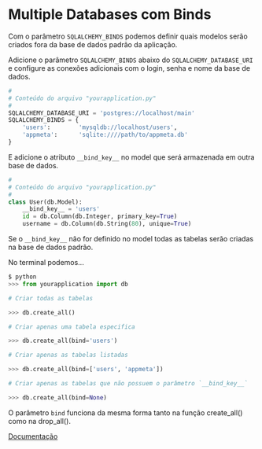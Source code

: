 Multiple Databases com Binds
===

Com o parâmetro `SQLALCHEMY_BINDS` podemos definir quais modelos serão criados fora da base de dados padrão 
da aplicação.

Adicione o parâmetro `SQLALCHEMY_BINDS` abaixo do `SQLALCHEMY_DATABASE_URI` e configure as conexões adicionais 
com o login, senha e nome da base de dados.

```python
#
# Conteúdo do arquivo "yourapplication.py"
#
SQLALCHEMY_DATABASE_URI = 'postgres://localhost/main'
SQLALCHEMY_BINDS = {
    'users':        'mysqldb://localhost/users',
    'appmeta':      'sqlite:////path/to/appmeta.db'
}
```

E adicione o atributo `__bind_key__` no model que será armazenada em outra base de dados.

```python
#
# Conteúdo do arquivo "yourapplication.py"
#
class User(db.Model):
    __bind_key__ = 'users'
    id = db.Column(db.Integer, primary_key=True)
    username = db.Column(db.String(80), unique=True)
```

Se o `__bind_key__` não for definido no model todas as tabelas serão criadas na base de dados padrão.

No terminal podemos...

```python
$ python
>>> from yourapplication import db

# Criar todas as tabelas

>>> db.create_all()

# Criar apenas uma tabela especifica

>>> db.create_all(bind='users')

# Criar apenas as tabelas listadas

>>> db.create_all(bind=['users', 'appmeta'])

# Criar apenas as tabelas que não possuem o parâmetro `__bind_key__`

>>> db.create_all(bind=None)
```

O parâmetro `bind` funciona da mesma forma tanto na função create_all() como na drop_all().

[Documentação](http://flask-sqlalchemy.pocoo.org/1.0/binds/)